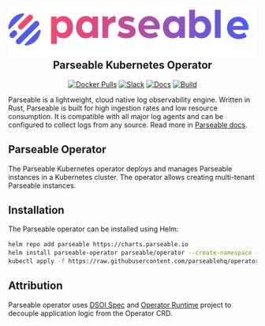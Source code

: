 <h2 align="center">
    <picture>
      <source media="(prefers-color-scheme: dark)" srcset="https://raw.githubusercontent.com/parseablehq/.github/main/images/logo-dark.png">
      <source media="(prefers-color-scheme: light)" srcset="https://raw.githubusercontent.com/parseablehq/.github/main/images/logo.svg">
      <img alt="Parseable Logo" src="https://raw.githubusercontent.com/parseablehq/.github/main/images/logo.svg">
    </picture>
    <br>
    Parseable Kubernetes Operator
</h2>

<div align="center">

[![Docker Pulls](https://img.shields.io/docker/pulls/parseable/parseable?logo=docker&label=Docker%20Pulls)](https://hub.docker.com/r/parseable/parseable)
[![Slack](https://img.shields.io/badge/slack-brightgreen.svg?logo=slack&label=Community&style=flat&color=%2373DC8C&)](https://launchpass.com/parseable)
[![Docs](https://img.shields.io/badge/stable%20docs-parseable.io%2Fdocs-brightgreen?style=flat&color=%2373DC8C&label=Docs)](https://www.parseable.io/docs)
[![Build](https://img.shields.io/github/checks-status/parseablehq/parseable/main?style=flat&color=%2373DC8C&label=Checks)](https://github.com/parseablehq/parseable/actions)

</div>

Parseable is a lightweight, cloud native log observability engine. Written in Rust, Parseable is built for high ingestion rates and low resource consumption. It is compatible with all major log agents and can be configured to collect logs from any source. Read more in [Parseable docs](https://www.parseable.io/docs).

## Parseable Operator

The Parseable Kubernetes operator deploys and manages Parseable instances in a Kubernetes cluster. The operator allows creating multi-tenant Parseable instances.

## Installation

The Parseable operator can be installed using Helm:

```bash
helm repo add parseable https://charts.parseable.io
helm install parseable-operator parseable/operator --create-namespace --namespace parseable-operator
kubectl apply -f https://raw.githubusercontent.com/parseablehq/operator/main/config/samples/parseable-ephemeral.yaml
```

## Attribution

Parseable operator uses [DSOI Spec](https://github.com/datainfrahq/dsoi-spec) and [Operator Runtime](https://github.com/datainfrahq/operator-runtime) project to decouple application logic from the Operator CRD.
